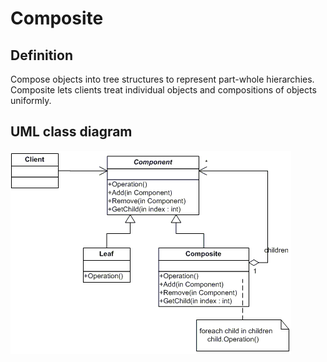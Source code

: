 # Composite

## Definition
Compose objects into tree structures to represent part-whole hierarchies. Composite lets clients treat individual objects and compositions of objects uniformly.
<BR>

## UML class diagram
![GitHub Logo](../../../Documentations/Images/DesignPatterns/composite.gif)

